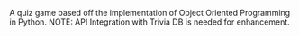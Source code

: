A quiz game based off the implementation of Object Oriented Programming in Python.
NOTE: API Integration with Trivia DB is needed for enhancement.
